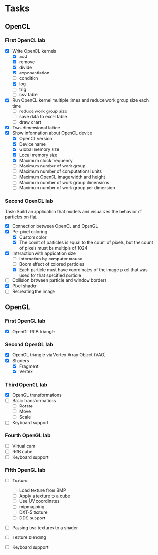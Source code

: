 # Tasks
## OpenCL
### First OpenCL lab
- [x] Write OpenCL kernels
    - [x] add
    - [x] remove
    - [x] divide
    - [x] exponentiation
    - [ ] condition
    - [x] log
    - [ ] trig
    - [ ] csv table
- [x] Run OpenCL kernel multiple times and reduce work group size each time
    - [ ] reduce work group size
    - [ ] save data to excel table
    - [ ] draw chart
- [x] Two-dimensional lattice
- [x] Show information about OpenCL device
    - [x] OpenCL version
    - [x] Device name
    - [x] Global memory size
    - [x] Local memory size
    - [x] Maximum clock frequency
    - [ ] Maximum number of work group
    - [ ] Maximum number of computational units
    - [ ] Maximum OpenCL image width and height
    - [ ] Maximum number of work group dimensions
    - [ ] Maximum number of work group per dimension

### Second OpenCL lab
Task: Build an application that models and visualizes the behavior of particles on flat.

- [x] Connection between OpenCL and OpenGL
- [x] Per pixel coloring
    - [x] Custom color
    - [x] The count of particles is equal to the count of pixels, but the count of pixels must be multiple of 1024
- [x] Interaction with application size
    - [ ] Interaction by computer mouse
    - [ ] Boom effect of colored particles
    - [x] Each particle must have coordinates of the image pixel that was used for that specified particle
- [ ] Collision between particle and window borders
- [x] Pixel shader
- [ ] Recreating the image

## OpenGL
### First OpenGL lab
- [x] OpenGL RGB triangle

### Second OpenGL lab
- [x] OpenGL triangle via Vertex Array Object (VAO)
- [x] Shaders
    - [x] Fragment
    - [x] Vertex

### Third OpenGL lab
- [x] OpenGL transformations
- [ ] Basic transformations
    - [ ] Rotate
    - [ ] Move
    - [ ] Scale
- [ ] Keyboard support

### Fourth OpenGL lab
- [ ] Virtual cam
- [ ] RGB cube
- [ ] Keyboard support

### Fifth OpenGL lab
- [ ] Texture
    - [ ] Load texture from BMP
    - [ ] Apply a texture to a cube
    - [ ] Use UV coordinates
    - [ ] mipmapping
    - [ ] DXT-5 texture
    - [ ] DDS support
- [ ] Passing two textures to a shader
- [ ] Texture blending
- [ ] Keyboard support

